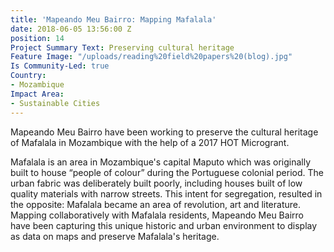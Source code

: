 ```yaml
---
title: 'Mapeando Meu Bairro: Mapping Mafalala'
date: 2018-06-05 13:56:00 Z
position: 14
Project Summary Text: Preserving cultural heritage
Feature Image: "/uploads/reading%20field%20papers%20(blog).jpg"
Is Community-Led: true
Country:
- Mozambique
Impact Area:
- Sustainable Cities
---
```


Mapeando Meu Bairro have been working to preserve the cultural heritage of Mafalala in Mozambique with the help of a 2017 HOT Microgrant.

Mafalala is an area in Mozambique's capital Maputo which was originally built to house “people of colour” during the Portuguese colonial period. The urban fabric was deliberately built poorly, including houses built of low quality materials with narrow streets. This intent for segregation, resulted in the opposite: Mafalala became an area of revolution, art and literature. Mapping collaboratively with Mafalala residents, Mapeando Meu Bairro have been capturing this unique historic and urban environment to display as data on maps and preserve Mafalala's heritage. 
